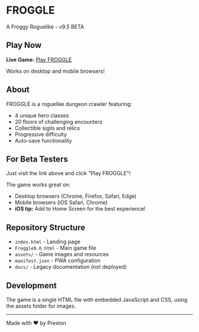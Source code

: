 # FROGGLE

A Froggy Roguelike - v9.5 BETA

## Play Now

**Live Game:** [Play FROGGLE](https://preswes14.github.io/FROGGLE/)

Works on desktop and mobile browsers!

## About

FROGGLE is a roguelike dungeon crawler featuring:
- 4 unique hero classes
- 20 floors of challenging encounters
- Collectible sigils and relics
- Progressive difficulty
- Auto-save functionality

## For Beta Testers

Just visit the link above and click "Play FROGGLE"!

The game works great on:
- Desktop browsers (Chrome, Firefox, Safari, Edge)
- Mobile browsers (iOS Safari, Chrome)
- **iOS tip:** Add to Home Screen for the best experience!

## Repository Structure

- `index.html` - Landing page
- `Froggle9.0.html` - Main game file
- `assets/` - Game images and resources
- `manifest.json` - PWA configuration
- `docs/` - Legacy documentation (not deployed)

## Development

The game is a single HTML file with embedded JavaScript and CSS, using the assets folder for images.

---

Made with ❤️ by Preston
